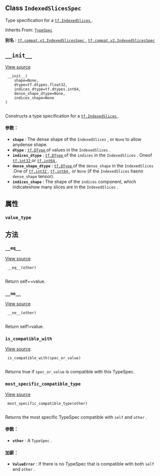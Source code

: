 

## Class  `IndexedSlicesSpec` 
Type specification for a [ `tf.IndexedSlices` ](https://tensorflow.google.cn/api_docs/python/tf/IndexedSlices).

Inherits From: [ `TypeSpec` ](https://tensorflow.google.cn/api_docs/python/tf/TypeSpec)

**别名** : [ `tf.compat.v1.IndexedSlicesSpec` ](/api_docs/python/tf/IndexedSlicesSpec), [ `tf.compat.v2.IndexedSlicesSpec` ](/api_docs/python/tf/IndexedSlicesSpec)

##  `__init__` 
[View source](https://github.com/tensorflow/tensorflow/blob/r2.0/tensorflow/python/framework/indexed_slices.py#L191-L215)

```
 __init__(
    shape=None,
    dtype=tf.dtypes.float32,
    indices_dtype=tf.dtypes.int64,
    dense_shape_dtype=None,
    indices_shape=None
)
 
```

Constructs a type specification for a [ `tf.IndexedSlices` ](https://tensorflow.google.cn/api_docs/python/tf/IndexedSlices).

#### 参数：
- **`shape`** : The dense shape of the  `IndexedSlices` , or  `None`  to allow anydense shape.
- **`dtype`** : [ `tf.DType` ](https://tensorflow.google.cn/api_docs/python/tf/dtypes/DType) of values in the  `IndexedSlices` .
- **`indices_dtype`** : [ `tf.DType` ](https://tensorflow.google.cn/api_docs/python/tf/dtypes/DType) of the  `indices`  in the  `IndexedSlices` .  Oneof [ `tf.int32` ](https://tensorflow.google.cn/api_docs/python/tf#int32) or [ `tf.int64` ](https://tensorflow.google.cn/api_docs/python/tf#int64).
- **`dense_shape_dtype`** : [ `tf.DType` ](https://tensorflow.google.cn/api_docs/python/tf/dtypes/DType) of the  `dense_shape`  in the  `IndexedSlices` .One of [ `tf.int32` ](https://tensorflow.google.cn/api_docs/python/tf#int32), [ `tf.int64` ](https://tensorflow.google.cn/api_docs/python/tf#int64), or  `None`  (if the  `IndexedSlices`  hasno  `dense_shape`  tensor).
- **`indices_shape`** : The shape of the  `indices`  component, which indicateshow many slices are in the  `IndexedSlices` .


## 属性


###  `value_type` 


## 方法


###  `__eq__` 
[View source](https://github.com/tensorflow/tensorflow/blob/r2.0/tensorflow/python/framework/type_spec.py#L262-L265)

```
 __eq__(other)
 
```

Return self==value.

###  `__ne__` 
[View source](https://github.com/tensorflow/tensorflow/blob/r2.0/tensorflow/python/framework/type_spec.py#L267-L268)

```
 __ne__(other)
 
```

Return self!=value.

###  `is_compatible_with` 
[View source](https://github.com/tensorflow/tensorflow/blob/r2.0/tensorflow/python/framework/type_spec.py#L87-L102)

```
 is_compatible_with(spec_or_value)
 
```

Returns true if  `spec_or_value`  is compatible with this TypeSpec.

###  `most_specific_compatible_type` 
[View source](https://github.com/tensorflow/tensorflow/blob/r2.0/tensorflow/python/framework/type_spec.py#L104-L126)

```
 most_specific_compatible_type(other)
 
```

Returns the most specific TypeSpec compatible with  `self`  and  `other` .

#### 参数：
- **`other`** : A  `TypeSpec` .


#### 加薪：
- **`ValueError`** : If there is no TypeSpec that is compatible with both  `self` and  `other` .
